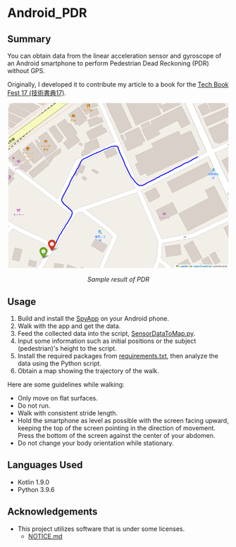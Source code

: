 # Android_PDR

## Summary

You can obtain data from the linear acceleration sensor and gyroscope of an Android smartphone to perform Pedestrian Dead Reckoning (PDR) without GPS.

Originally, I developed it to contribute my article to a book for the [Tech Book Fest 17 (技術書典17)](https://techbookfest.org/event/tbf17).

<p align="center">
  <img src="result.png" alt="Sample image of PDR result" width="500">
</p>

<p align="center"><em>Sample result of PDR</em></p>


## Usage

1. Build and install the [SpyApp](SpyApp) on your Android phone.
2. Walk with the app and get the data.
3. Feed the collected data into the script, [SensorDataToMap.py](SensorDataToMap.py).
4. Input some information such as initial positions or the subject (pedestrian)'s height to the script.
5. Install the required packages from [requirements.txt](requirements.txt), then analyze the data using the Python script.
6. Obtain a map showing the trajectory of the walk.

Here are some guidelines while walking:
- Only move on flat surfaces.
- Do not run.
- Walk with consistent stride length.
- Hold the smartphone as level as possible with the screen facing upward, keeping the top of the screen pointing in the direction of movement. Press the bottom of the screen against the center of your abdomen.
- Do not change your body orientation while stationary.


## Languages Used
- Kotlin 1.9.0
- Python 3.9.6

## Acknowledgements
- This project utilizes software that is under some licenses.
    - [NOTICE.md](NOTICE.md)
